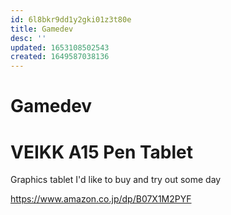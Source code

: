 ```yaml
---
id: 6l8bkr9dd1y2gki01z3t80e
title: Gamedev
desc: ''
updated: 1653108502543
created: 1649587038136
---
```


# Gamedev

# VEIKK A15 Pen Tablet

Graphics tablet I'd like to buy and try out some day

https://www.amazon.co.jp/dp/B07X1M2PYF
